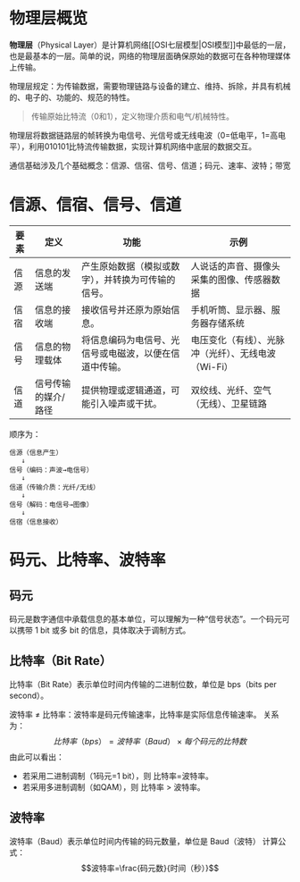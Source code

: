 # 物理层概览
**物理层**（Physical Layer）是计算机网络[[OSI七层模型|OSI模型]]中最低的一层，也是最基本的一层。简单的说，网络的物理层面确保原始的数据可在各种物理媒体上传输。

物理层规定：为传输数据，需要物理链路与设备的建立、维持、拆除，并具有机械的、电子的、功能的、规范的特性。

> 传输原始比特流（0和1），定义物理介质和电气/机械特性。

物理层将数据链路层的帧转换为电信号、光信号或无线电波（0=低电平，1=高电平），利用010101比特流传输数据，实现计算机网络中底层的数据交互。

通信基础涉及几个基础概念：信源、信宿、信号、信道；码元、速率、波特；带宽


# 信源、信宿、信号、信道
| 要素  | 定义         | 功能                          | 示例                           |
| --- | ---------- | --------------------------- | ---------------------------- |
| 信源  | 信息的发送端     | 产生原始数据（模拟或数字），并转换为可传输的信号。   | 人说话的声音、摄像头采集的图像、传感器数据        |
| 信宿  | 信息的接收端     | 接收信号并还原为原始信息。               | 手机听筒、显示器、服务器存储系统             |
| 信号  | 信息的物理载体    | 将信息编码为电信号、光信号或电磁波，以便在信道中传输。 | 电压变化（有线）、光脉冲（光纤）、无线电波（Wi-Fi） |
| 信道  | 信号传输的媒介/路径 | 提供物理或逻辑通道，可能引入噪声或干扰。        | 双绞线、光纤、空气（无线）、卫星链路           |
顺序为：
```text
信源（信息产生）
   ↓  
信号（编码：声波→电信号）
   ↓  
信道（传输介质：光纤/无线）
   ↓  
信号（解码：电信号→图像）
   ↓  
信宿（信息接收）
```

# 码元、比特率、波特率
## 码元
码元是数字通信中承载信息的基本单位，可以理解为一种“信号状态”。一个码元可以携带 1 bit 或多 bit 的信息，具体取决于调制方式。

## 比特率（Bit Rate）
比特率（Bit Rate）表示单位时间内传输的二进制位数，单位是 bps（bits per second）。

波特率 ≠ 比特率：波特率是码元传输速率，比特率是实际信息传输速率。
关系为：
$$比特率（bps）=波特率（Baud）×每个码元的比特数$$ 
由此可以看出：
- 若采用二进制调制（1码元=1 bit），则 比特率=波特率。
- 若采用多进制调制（如QAM），则 比特率 > 波特率。
## 波特率
波特率（Baud）表示单位时间内传输的码元数量，单位是 Baud（波特）
计算公式：
$$波特率=\frac{码元数}{时间（秒）}$$
